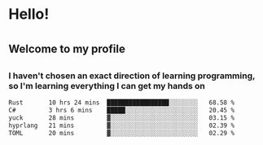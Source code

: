 
<h1>Hello!<h1>
<h2>Welcome to my profile<h2>
<h3>I haven't chosen an exact direction of learning programming, so I'm learning everything I can get my hands on</h3>

<!--START_SECTION:waka-->

```txt
Rust       10 hrs 24 mins  █████████████████░░░░░░░░   68.58 %
C#         3 hrs 6 mins    █████░░░░░░░░░░░░░░░░░░░░   20.45 %
yuck       28 mins         ▓░░░░░░░░░░░░░░░░░░░░░░░░   03.15 %
hyprlang   21 mins         ▓░░░░░░░░░░░░░░░░░░░░░░░░   02.39 %
TOML       20 mins         ▓░░░░░░░░░░░░░░░░░░░░░░░░   02.29 %
```

<!--END_SECTION:waka-->
